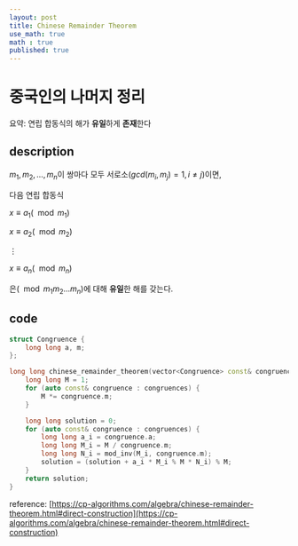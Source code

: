 ```yaml
---
layout: post
title: Chinese Remainder Theorem
use_math: true
math : true
published: true
---
```

# 중국인의 나머지 정리

요약: 연립 합동식의 해가 **유일**하게 **존재**한다

## description

$m_1,m_2,\dots,m_n$이 쌍마다 모두 서로소($gcd(m_i,m_j)=1, i \neq j$)이면, 

다음 연립 합동식

$x \equiv a_1 ( \mod m_1)$

$x \equiv a_2 ( \mod m_2)$

$\vdots$

$x \equiv a_n ( \mod m_n)$

은($\mod m_1 m_2 \dots m_n$)에 대해 **유일**한 해를 갖는다.

## code

```c++
struct Congruence {
    long long a, m;
};

long long chinese_remainder_theorem(vector<Congruence> const& congruences) {
    long long M = 1;
    for (auto const& congruence : congruences) {
        M *= congruence.m;
    }

    long long solution = 0;
    for (auto const& congruence : congruences) {
        long long a_i = congruence.a;
        long long M_i = M / congruence.m;
        long long N_i = mod_inv(M_i, congruence.m);
        solution = (solution + a_i * M_i % M * N_i) % M;
    }
    return solution;
}
```
reference: [https://cp-algorithms.com/algebra/chinese-remainder-theorem.html#direct-construction](https://cp-algorithms.com/algebra/chinese-remainder-theorem.html#direct-construction)


